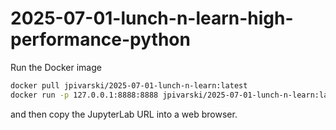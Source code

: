 # 2025-07-01-lunch-n-learn-high-performance-python

Run the Docker image

```bash
docker pull jpivarski/2025-07-01-lunch-n-learn:latest
docker run -p 127.0.0.1:8888:8888 jpivarski/2025-07-01-lunch-n-learn:latest
```

and then copy the JupyterLab URL into a web browser.

